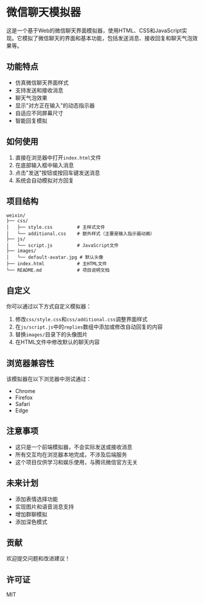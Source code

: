 # 微信聊天模拟器

这是一个基于Web的微信聊天界面模拟器，使用HTML、CSS和JavaScript实现。它模拟了微信聊天的界面和基本功能，包括发送消息、接收回复和聊天气泡效果等。

## 功能特点

- 仿真微信聊天界面样式
- 支持发送和接收消息
- 聊天气泡效果
- 显示"对方正在输入"的动态指示器
- 自适应不同屏幕尺寸
- 智能回复模拟

## 如何使用

1. 直接在浏览器中打开`index.html`文件
2. 在底部输入框中输入消息
3. 点击"发送"按钮或按回车键发送消息
4. 系统会自动模拟对方回复

## 项目结构

```
weixin/
├── css/
│   ├── style.css         # 主样式文件
│   └── additional.css    # 额外样式（主要是输入指示器动画）
├── js/
│   └── script.js         # JavaScript文件
├── images/
│   └── default-avatar.jpg # 默认头像
├── index.html            # 主HTML文件
└── README.md             # 项目说明文档
```

## 自定义

你可以通过以下方式自定义模拟器：

1. 修改`css/style.css`和`css/additional.css`调整界面样式
2. 在`js/script.js`中的`replies`数组中添加或修改自动回复的内容
3. 替换`images/`目录下的头像图片
4. 在HTML文件中修改默认的聊天内容

## 浏览器兼容性

该模拟器在以下浏览器中测试通过：

- Chrome
- Firefox
- Safari
- Edge

## 注意事项

- 这只是一个前端模拟器，不会实际发送或接收消息
- 所有交互均在浏览器本地完成，不涉及后端服务
- 这个项目仅供学习和娱乐使用，与腾讯微信官方无关

## 未来计划

- 添加表情选择功能
- 实现图片和语音消息支持
- 增加群聊模拟
- 添加深色模式

## 贡献

欢迎提交问题和改进建议！

## 许可证

MIT 